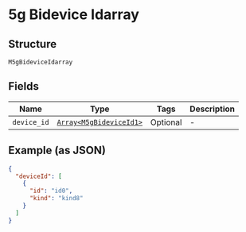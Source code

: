 
# 5g Bidevice Idarray

## Structure

`M5gBideviceIdarray`

## Fields

| Name | Type | Tags | Description |
|  --- | --- | --- | --- |
| `device_id` | [`Array<M5gBideviceId1>`](../../doc/models/5g-bidevice-id-1.md) | Optional | - |

## Example (as JSON)

```json
{
  "deviceId": [
    {
      "id": "id0",
      "kind": "kind8"
    }
  ]
}
```

